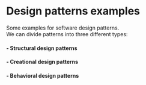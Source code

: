 # Design patterns examples

Some examples for software design patterns. <br>
We can divide patterns into three different types:
#### - Structural design patterns
#### - Creational design patterns
#### - Behavioral design patterns
